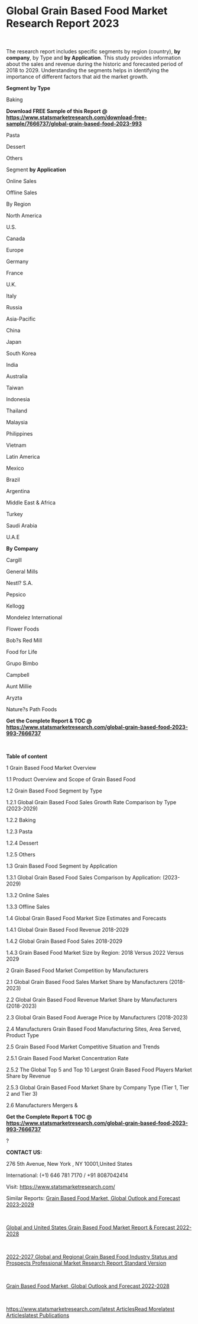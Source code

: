 <h1>Global Grain Based Food Market Research Report 2023</h1><br/><p>The research report includes specific segments by region (country), <strong>by company</strong>, by Type and <strong>by Application</strong>. This study provides information about the sales and revenue during the historic and forecasted period of 2018 to 2029. Understanding the segments helps in identifying the importance of different factors that aid the market growth.</p>
 
 
 
 <p><strong>Segment by Type</strong></p>
 
 
 
 <p>Baking</p>
 
 
 
 <p><strong>Download FREE Sample of this Report @ <a href="https://www.statsmarketresearch.com/download-free-sample/7666737/global-grain-based-food-2023-993">https://www.statsmarketresearch.com/download-free-sample/7666737/global-grain-based-food-2023-993</a></strong></p>
 
 
 
 <p>Pasta</p>
 
 
 
 <p>Dessert</p>
 
 
 
 <p>Others</p>
 
 
 
 <p>Segment <strong>by Application</strong></p>
 
 
 
 <p>Online Sales</p>
 
 
 
 <p>Offline Sales</p>
 
 
 
 <p>By Region</p>
 
 
 
 <p>North America</p>
 
 
 
 <p>U.S.</p>
 
 
 
 <p>Canada</p>
 
 
 
 <p>Europe</p>
 
 
 
 <p>Germany</p>
 
 
 
 <p>France</p>
 
 
 
 <p>U.K.</p>
 
 
 
 <p>Italy</p>
 
 
 
 <p>Russia</p>
 
 
 
 <p>Asia-Pacific</p>
 
 
 
 <p>China</p>
 
 
 
 <p>Japan</p>
 
 
 
 <p>South Korea</p>
 
 
 
 <p>India</p>
 
 
 
 <p>Australia</p>
 
 
 
 <p>Taiwan</p>
 
 
 
 <p>Indonesia</p>
 
 
 
 <p>Thailand</p>
 
 
 
 <p>Malaysia</p>
 
 
 
 <p>Philippines</p>
 
 
 
 <p>Vietnam</p>
 
 
 
 <p>Latin America</p>
 
 
 
 <p>Mexico</p>
 
 
 
 <p>Brazil</p>
 
 
 
 <p>Argentina</p>
 
 
 
 <p>Middle East & Africa</p>
 
 
 
 <p>Turkey</p>
 
 
 
 <p>Saudi Arabia</p>
 
 
 
 <p>U.A.E</p>
 
 
 
 <p><strong>By Company</strong></p>
 
 
 
 <p>Cargill</p>
 
 
 
 <p>General Mills</p>
 
 
 
 <p>Nestl? S.A.</p>
 
 
 
 <p>Pepsico</p>
 
 
 
 <p>Kellogg</p>
 
 
 
 <p>Mondelez International</p>
 
 
 
 <p>Flower Foods</p>
 
 
 
 <p>Bob?s Red Mill</p>
 
 
 
 <p>Food for Life</p>
 
 
 
 <p>Grupo Bimbo</p>
 
 
 
 <p>Campbell</p>
 
 
 
 <p>Aunt Millie</p>
 
 
 
 <p>Aryzta</p>
 
 
 
 <p>Nature?s Path Foods</p>
 
 
 
 <div><b>Get the Complete Report & TOC @ <a href="https://www.statsmarketresearch.com/global-grain-based-food-2023-993-7666737">https://www.statsmarketresearch.com/global-grain-based-food-2023-993-7666737</a></b></div>
 
 
 
 <p><br />
 
 <b>Table of content</b></p>
 
 
 
 <p>1 Grain Based Food Market Overview<br />
 
 1.1 Product Overview and Scope of Grain Based Food<br />
 
 1.2 Grain Based Food Segment by Type<br />
 
 1.2.1 Global Grain Based Food Sales Growth Rate Comparison by Type (2023-2029)<br />
 
 1.2.2 Baking<br />
 
 1.2.3 Pasta<br />
 
 1.2.4 Dessert<br />
 
 1.2.5 Others<br />
 
 1.3 Grain Based Food Segment by Application<br />
 
 1.3.1 Global Grain Based Food Sales Comparison by Application: (2023-2029)<br />
 
 1.3.2 Online Sales<br />
 
 1.3.3 Offline Sales<br />
 
 1.4 Global Grain Based Food Market Size Estimates and Forecasts<br />
 
 1.4.1 Global Grain Based Food Revenue 2018-2029<br />
 
 1.4.2 Global Grain Based Food Sales 2018-2029<br />
 
 1.4.3 Grain Based Food Market Size by Region: 2018 Versus 2022 Versus 2029<br />
 
 2 Grain Based Food Market Competition by Manufacturers<br />
 
 2.1 Global Grain Based Food Sales Market Share by Manufacturers (2018-2023)<br />
 
 2.2 Global Grain Based Food Revenue Market Share by Manufacturers (2018-2023)<br />
 
 2.3 Global Grain Based Food Average Price by Manufacturers (2018-2023)<br />
 
 2.4 Manufacturers Grain Based Food Manufacturing Sites, Area Served, Product Type<br />
 
 2.5 Grain Based Food Market Competitive Situation and Trends<br />
 
 2.5.1 Grain Based Food Market Concentration Rate<br />
 
 2.5.2 The Global Top 5 and Top 10 Largest Grain Based Food Players Market Share by Revenue<br />
 
 2.5.3 Global Grain Based Food Market Share by Company Type (Tier 1, Tier 2 and Tier 3)<br />
 
 2.6 Manufacturers Mergers &</p>
 
 
 
 <div><b>Get the Complete Report & TOC @ <a href="https://www.statsmarketresearch.com/global-grain-based-food-2023-993-7666737">https://www.statsmarketresearch.com/global-grain-based-food-2023-993-7666737</a></b></div>
 
 
 
 <p>? </p>
 
 
 
 <p><b>CONTACT US:</b><br />
 
 276 5th Avenue, New York , NY 10001,United States<br />
 
 International: (+1) 646 781 7170 / +91 8087042414<br />
 
 Visit: <a href="https://www.statsmarketresearch.com/">https://www.statsmarketresearch.com/</a><br />
 
 Similar Reports: <a href="https://www.statsmarketresearch.com/global-grain-based-food-2023-993-7666737">Grain Based Food Market, Global Outlook and Forecast 2023-2029</a><br />
 
 <br />
 
 <a href="https://www.statsmarketresearch.com/global-grain-based-food-2023-993-7666737">Global and United States Grain Based Food Market Report & Forecast 2022-2028</a><br />
 
 <br />
 
 <a href="https://www.statsmarketresearch.com/global-grain-based-food-2023-993-7666737">2022-2027 Global and Regional Grain Based Food Industry Status and Prospects Professional Market Research Report Standard Version</a><br />
 
 <br />
 
 <a href="https://www.statsmarketresearch.com/global-grain-based-food-2023-993-7666737">Grain Based Food Market, Global Outlook and Forecast 2022-2028</a><br />
 
 <br />
 
 <a href="https://gyeongbokgung.com">https://www.statsmarketresearch.com/</a><a href="https://hallyeomaritime.com">latest Articles</a><a href="https://jingwansa.com">Read More</a><a href="https://nguoiviet.jp/">latest Articles</a><a href="https://www.intelmarketresearch.com/">latest Publications</a></p>